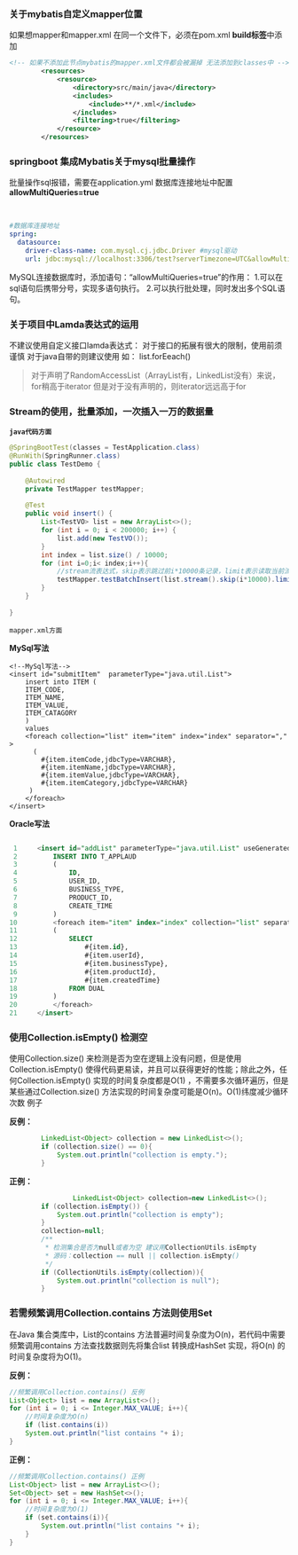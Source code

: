 ### 关于mybatis自定义mapper位置

如果想mapper和mapper.xml 在同一个文件下，必须在pom.xml **build标签**中添加

```xml
<!-- 如果不添加此节点mybatis的mapper.xml文件都会被漏掉 无法添加到classes中 -->
        <resources>
            <resource>
                <directory>src/main/java</directory>
                <includes>
                    <include>**/*.xml</include>
                </includes>
                <filtering>true</filtering>
            </resource>
        </resources>
```

### springboot 集成Mybatis关于mysql批量操作

批量操作sql报错，需要在application.yml 数据库连接地址中配置 **allowMultiQueries=true**

​      

```yaml
#数据库连接地址
spring:
  datasource:
    driver-class-name: com.mysql.cj.jdbc.Driver #mysql驱动
    url: jdbc:mysql://localhost:3306/test?serverTimezone=UTC&allowMultiQueries=true
```

MySQL连接数据库时，添加语句：“allowMultiQueries=true”的作用：
1.可以在sql语句后携带分号，实现多语句执行。
2.可以执行批处理，同时发出多个SQL语句。

### 关于项目中Lamda表达式的运用

不建议使用自定义接口lamda表达式： 对于接口的拓展有很大的限制，使用前须谨慎
对于java自带的则建议使用 如： list.forEeach() 

>对于声明了RandomAccessList（ArrayList有，LinkedList没有）来说，for稍高于iterator
>但是对于没有声明的，则iterator远远高于for

###  Stream的使用，批量添加，一次插入一万的数据量

**```java代码方面```**

```java
@SpringBootTest(classes = TestApplication.class)
@RunWith(SpringRunner.class)
public class TestDemo {
 
    @Autowired
    private TestMapper testMapper;
 
    @Test
    public void insert() {
        List<TestVO> list = new ArrayList<>();
        for (int i = 0; i < 200000; i++) {
            list.add(new TestVO());
        }
        int index = list.size() / 10000;
        for (int i=0;i< index;i++){
            //stream流表达式，skip表示跳过前i*10000条记录，limit表示读取当前流的前10000条记录
            testMapper.testBatchInsert(list.stream().skip(i*10000).limit(10000).collect(Collectors.toList()));
        }
    }
 
}
```

```mapper.xml方面```

**MySql写法**

```mysql
<!--MySql写法-->
<insert id="submitItem"  parameterType="java.util.List">
    insert into ITEM (
    ITEM_CODE,
    ITEM_NAME,
    ITEM_VALUE,
    ITEM_CATAGORY
    )
    values
    <foreach collection="list" item="item" index="index" separator="," >
      (
        #{item.itemCode,jdbcType=VARCHAR},
        #{item.itemName,jdbcType=VARCHAR},
        #{item.itemValue,jdbcType=VARCHAR},
        #{item.itemCategory,jdbcType=VARCHAR}
     )
    </foreach>
</insert>
```

**Oracle写法**

```sql

 1     <insert id="addList" parameterType="java.util.List" useGeneratedKeys="false">
 2         INSERT INTO T_APPLAUD
 3         (
 4             ID,
 5             USER_ID,
 6             BUSINESS_TYPE,
 7             PRODUCT_ID,
 8             CREATE_TIME
 9         )
10         <foreach item="item" index="index" collection="list" separator="union all">
11         (
12             SELECT 
13                 #{item.id},
14                 #{item.userId},
15                 #{item.businessType},
16                 #{item.productId},
17                 #{item.createdTime} 
18             FROM DUAL
19         )
20         </foreach>
21     </insert>
```

### 使用Collection.isEmpty() 检测空

使用Collection.size() 来检测是否为空在逻辑上没有问题，但是使用Collection.isEmpty() 使得代码更易读，并且可以获得更好的性能；除此之外，任何Collection.isEmpty() 实现的时间复杂度都是O(1) ，不需要多次循环遍历，但是某些通过Collection.size() 方法实现的时间复杂度可能是O(n)。O(1)纬度减少循环次数 例子

**反例：**

```java
        LinkedList<Object> collection = new LinkedList<>();
        if (collection.size() == 0){
            System.out.println("collection is empty.");
        }
```

**正例：**

```java
 				LinkedList<Object> collection=new LinkedList<>();
        if (collection.isEmpty()) {
            System.out.println("collection is empty");
        }
        collection=null;
        /**
         * 检测集合是否为null或者为空 建议用CollectionUtils.isEmpty
         * 源码：collection == null || collection.isEmpty()
         */
        if (CollectionUtils.isEmpty(collection)){
            System.out.println("collection is null");
        }
```

### 若需频繁调用Collection.contains 方法则使用Set

在Java 集合类库中，List的contains 方法普遍时间复杂度为O(n)，若代码中需要频繁调用contains 方法查找数据则先将集合list 转换成HashSet 实现，将O(n) 的时间复杂度将为O(1)。

**反例：**

```java
//频繁调用Collection.contains() 反例
List<Object> list = new ArrayList<>();
for (int i = 0; i <= Integer.MAX_VALUE; i++){
    //时间复杂度为O(n)
    if (list.contains(i))
    System.out.println("list contains "+ i);
}
```

**正例：**

```java
//频繁调用Collection.contains() 正例
List<Object> list = new ArrayList<>();
Set<Object> set = new HashSet<>();
for (int i = 0; i <= Integer.MAX_VALUE; i++){
    //时间复杂度为O(1)
    if (set.contains(i)){
        System.out.println("list contains "+ i);
    }
}
```

